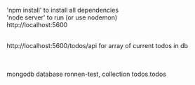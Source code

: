 'npm install' to install all dependencies
<br /> 
'node server' to run (or use nodemon)
<br /> 
http://localhost:5600

<br /> 
http://localhost:5600/todos/api for array of current todos in db


<br /> 
<br /> 
<br /> 

mongodb database ronnen-test, collection todos.todos

